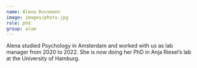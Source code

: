 ```yaml
---
name: Alena Russmann
image: images/photo.jpg
role: phd
group: alum
---
```


Alena studied Psychology in Amsterdam and worked with us as lab manager from 2020 to 2022. She is now doing her PhD in Anja Riesel’s lab at the University of Hamburg.